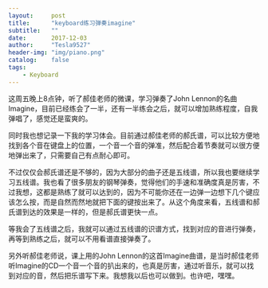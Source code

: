 ```yaml
---
layout:     post
title:      "keyboard练习弹奏imagine"
subtitle:   ""
date:       2017-12-03
author:     "Tesla9527"
header-img: "img/piano.png"
catalog:    false
tags:
    - Keyboard
---
```


这周五晚上8点钟，听了郝佳老师的微课，学习弹奏了John Lennon的名曲Imagine，目前已经练会了一半，还有一半练会之后，就可以增加熟练程度，自我弹唱了，感觉还是蛮爽的。

同时我也想记录一下我的学习体会。目前通过郝佳老师的郝氏谱，可以比较方便地找到各个音在键盘上的位置，一个音一个音的弹准，然后配合着节奏就可以很方便地弹出来了，只需要自己有点耐心即可。

不过仅仅会郝氏谱还是不够的，因为大部分的曲子还是五线谱，所以我也要继续学习五线谱。我也看了很多朋友的钢琴弹奏，觉得他们的手速和准确度真是厉害，不过我想，这都是熟练了就可以达到的，因为不可能你还在一边弹一边想下几个键应该怎么按，而是自然而然地就把下面的键按出来了。从这个角度来看，五线谱和郝氏谱到达的效果是一样的，但是郝氏谱更快一点。

等我会了五线谱之后，我就可以通过五线谱的识谱方式，找到对应的音进行弹奏，再等到熟练之后，就可以不用看谱直接弹奏了。

另外听郝佳老师说，课上用的John Lennon的这首Imagine曲谱，是当时郝佳老师听Imagine的CD一个音一个音的扒出来的，也真是厉害，通过听音乐，就可以找到对应的音，然后把乐谱写下来。我想我以后也可以做到。也许吧，嘿嘿。